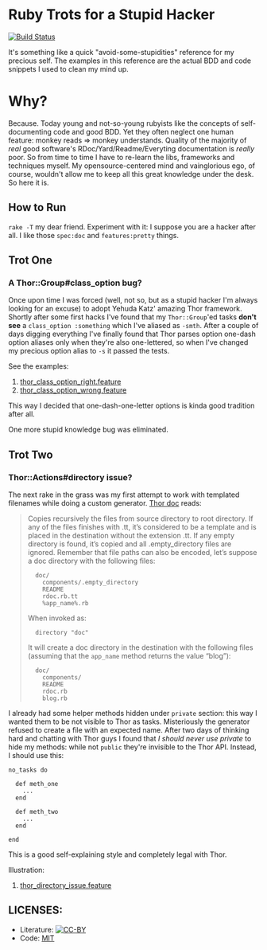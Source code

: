 # Ruby Trots for a Stupid Hacker

[![Build Status](https://secure.travis-ci.org/argent-smith/ruby-trots.png)](http://travis-ci.org/argent-smith/ruby-trots)

It's something like a quick "avoid-some-stupidities" reference for my precious
self. The examples in this reference are the actual BDD and code snippets I
used to clean my mind up.

# Why?

Because. Today young and not-so-young rubyists like the concepts of
self-documenting code and good BDD. Yet they often neglect one human feature:
monkey reads => monkey understands. Quality of the majority of _real_ good
software's RDoc/Yard/Readme/Everyting documentation is _really_ poor. So from
time to time I have to re-learn the libs, frameworks and techniques myself. My
opensource-centered mind and vainglorious ego, of course, wouldn't allow me to 
keep all this great knowledge under the desk. So here it is.

## How to Run

`rake -T` my dear friend. Experiment with it: I suppose you are a hacker after
all. I like those `spec:doc` and `features:pretty` things.

## Trot One
### A Thor::Group#class_option bug?

Once upon time I was forced (well, not so, but as a stupid hacker I'm always looking for an
excuse) to adopt Yehuda Katz' amazing Thor framework. Shortly after some first
hacks I've found that my `Thor::Group`'ed tasks __don't see__ a `class_option :something` which I've
aliased as `-smth`. After a couple of days digging everything I've finally
found that Thor parses option one-dash option aliases only when they're also
one-lettered, so when I've changed my precious option alias to `-s` it passed
the tests.

See the examples:

1. [thor_class_option_right.feature][4]
2. [thor_class_option_wrong.feature][5]

This way I decided that one-dash-one-letter options is kinda good tradition after all.

One more stupid knowledge bug was eliminated.

## Trot Two
### Thor::Actions#directory issue?

The next rake in the grass was my first attempt to work with templated
filenames while doing a custom generator. [Thor doc][6] reads:

> Copies recursively the files from source directory to root directory. If any of the files finishes with .tt, it’s considered to be a template and is placed in the destination without the extension .tt. If any empty directory is found, it’s copied and all .empty_directory files are ignored. Remember that file paths can also be encoded, let’s suppose a doc directory with the following files:
> ```
>   doc/
>     components/.empty_directory
>     README
>     rdoc.rb.tt
>     %app_name%.rb
> ```
> 
> When invoked as:
> 
> ```
>   directory "doc"
> ```
> 
> It will create a doc directory in the destination with the following files (assuming that the `app_name` method returns the value “blog”):
> 
> ```
>   doc/
>     components/
>     README
>     rdoc.rb
>     blog.rb
> ```

I already had some helper methods hidden under `private` section: this way I
wanted them to be not visible to Thor as tasks. Misteriously the generator
refused to create a file with an expected name. After two days of thinking
hard and chatting with Thor guys I found that _I should never use private_ to
hide my methods: while not `public` they're invisible to the Thor API.
Instead, I should use this:

```
no_tasks do

  def meth_one
    ...
  end

  def meth_two
    ...
  end

end
```

This is a good self-explaining style and completely legal with Thor.

Illustration:

1. [thor_directory_issue.feature][7]

## LICENSES:

* Literature: [![CC-BY][1]][2]
* Code: [MIT][3]

[1]: http://i.creativecommons.org/l/by/3.0/80x15.png
[2]: http://creativecommons.org/licenses/by/3.0/ "CC-BY License"
[3]: https://github.com/argent-smith/ruby-trots/blob/master/LICENSE.markdown "MIT License"
[4]: https://github.com/argent-smith/ruby-trots/blob/master/features/thor_class_option_right.feature "see the file"
[5]: https://github.com/argent-smith/ruby-trots/blob/master/features/thor_class_option_wrong.feature "see the file"
[6]: http://rdoc.info/github/wycats/thor/master/Thor/Actions#directory-instance_method
[7]: https://github.com/argent-smith/ruby-trots/blob/master/features/thor_directory_issue.feature    "see the file"


